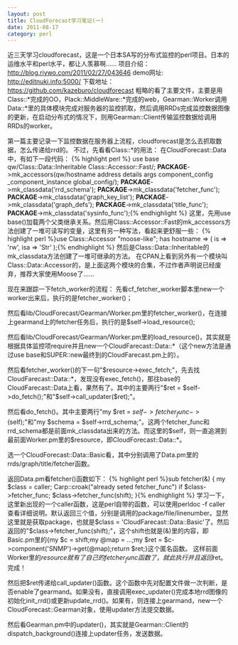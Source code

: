 ```yaml
---
layout: post
title: CloudForecast学习笔记(一)
date: 2011-08-17
category: perl
---
```


近三天学习cloudforecast，这是一个日本SA写的分布式监控的perl项目。日本的运维水平和perl水平，都让人羡慕啊……
项目介绍：
http://blog.riywo.com/2011/02/27/043646
demo网址:
http://editnuki.info:5000/
下载地址：
https://github.com/kazeburo/cloudforecast
粗略的看了主要文件，主要是用Class::*完成的OO，Plack::MiddleWare::*完成的web，Gearman::Worker调用Data::*里的具体模块完成对服务器的监控抓取，然后调用RRDs完成监控数据图像的更新，在启动分布式的情况下，则用Gearman::Client传输监控数据给调用RRDs的worker。

第一篇主要记录一下监控数据在服务器上流程，cloudforecast是怎么去抓取数据，怎么传递给rrd的。
不过，先看看Class::*的用法：
在CloudForecast::Data中，有如下一段代码：
{% highlight perl %}
use base qw/Class::Data::Inheritable Class::Accessor::Fast/;
__PACKAGE__->mk_accessors(qw/hostname address details args
                             component_config _component_instance
                             global_config/);
__PACKAGE__->mk_classdata('rrd_schema');
__PACKAGE__->mk_classdata('fetcher_func');
__PACKAGE__->mk_classdata('graph_key_list');
__PACKAGE__->mk_classdata('graph_defs');
__PACKAGE__->mk_classdata('title_func');
__PACKAGE__->mk_classdata('sysinfo_func');{% endhighlight %}
这里，先用use base()加载两个父类继承关系。然后用Class::Accessor::Fast的mk_accessors方法创建了一堆可读写的变量，这里有另一种写法，看起来更舒服一些：
{% highlight perl %}use Class::Accessor "moose-like";
has hostname => ( is => 'rw', isa => 'Str' );{% endhighlight %}
然后是Class::Data::Inheritable的mk_classdata方法创建了一堆可继承的方法。
在CPAN上看到另外有一个模块叫Class::Data::Accessor的，是上面这两个模块的合集，不过作者声明说已经废弃，推荐大家使用Moose了……

现在来跟踪一下fetch_worker的流程：
先看cf_fetcher_worker脚本里new一个worker出来后，执行的是fetcher_worker()；

然后看lib/CloudForecast/Gearman/Worker.pm里的fetcher_worker()，在连接上gearmand上的fetcher任务后，执行的是$self->load_resource();

然后看lib/CloudForecast/Gearman/Worker.pm里的load_resource()，其实就是根据具体监控项require并且new一个CloudFarecast::Data::*（这个new方法是通过use base和SUPER::new最终到的CloudFarecast.pm上的）。

然后看fetcher_worker()的下一句"$resource->exec_fetch;"，先去找CloudFarecast::Data::*，发现没有exec_fetch()，那往base的CloudFarecast::Data上看，果然有了。其中的主要两行"$ret = $self->do_fetch();"和"$self->call_updater($ret);"。

然后看do_fetch()。其中主要两行"my $ret = $self->fetcher_func->($self);"和"my $schema = $self->rrd_schema;"。这两个fetcher_func和rrd_schema都是前面mk_classdata出来的方法。而这里的$self，则一直追溯到最前面Worker.pm里的$resource，即CloudForecast::Data::*。

选一个CloudForecast::Data::Basic看，其中分别调用了Data.pm里的rrds/graph/title/fetcher函数。

返回Data.pm看fetcher()函数如下：
{% highlight perl %}sub fetcher(&) {
    my $class = caller;
    Carp::croak("already seted fetcher_func") if $class->fetcher_func;
    $class->fetcher_func(shift);
}{% endhighlight %}
学习一下，这里新出现的一个caller函数，这是perl自带的函数，可以使用perldoc -f caller查看详细说明。默认返回三个值，分别是调用的package/file/linenumber。显然这里就是获取package，也就是$class = 'CloudFarecast::Data::Basic'了。然后返回的"$class->fetcher_func(shift);"，这个shift也就是(&)里的内容，即Basic.pm里的{my $c = shift;my @map = ...;my $ret = $c->component('SNMP')->get(@map);return $ret;}这个匿名函数。
这样前面Worker里的$resource就有了自己的fetcher_func函数了，就此执行并且返回$ret。完成！

然后把$ret传递给call_updater()函数。这个函数中先对配置文件做一次判断，是否enable了gearmand。如果没有，直接调用exec_updater()完成本地rrd图像的初始化init_rrd()或更新update_rrd()。如果有，则连接上gearmand，new一个CloudForecast::Gearman对象，使用updater方法提交数据。

然后看Gearman.pm中的updater()，其实就是Gearman::Client的dispatch_background()连接上updater任务，发送数据。

